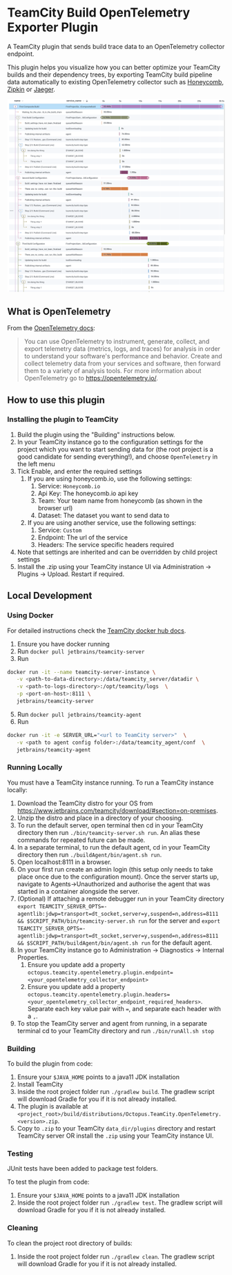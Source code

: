 # TeamCity Build OpenTelemetry Exporter Plugin

A TeamCity plugin that sends build trace data to an OpenTelemetry collector endpoint.

This plugin helps you visualize how you can better optimize your TeamCity builds and their dependency trees, by exporting TeamCity build pipeline data automatically to existing OpenTelemetry collector such as [Honeycomb](https://www.honeycomb.io/), [Zipkin](https://zipkin.io/) or [Jaeger](https://www.jaegertracing.io).

![trace_image.png](trace_image.png)

## What is OpenTelemetry


From the [OpenTelemetry docs](https://opentelemetry.io/docs/):

> You can use OpenTelemetry to instrument, generate, collect, and export telemetry data (metrics, logs, and traces) for analysis in order to understand your software's performance and behavior. Create and collect telemetry data from your services and software, then forward them to a variety of analysis tools. For more information about OpenTelemetry go to https://opentelemetry.io/.

## How to use this plugin

### Installing the plugin to TeamCity

1. Build the plugin using the "Building" instructions below.
2. In your TeamCity instance go to the configuration settings for the project which you want to start sending data for (the root project is a good candidate for sending everything!), and choose `OpenTelemetry` in the left menu
3. Tick Enable, and enter the required settings
   1. If you are using honeycomb.io, use the following settings:
      1. Service: `Honeycomb.io`
      2. Api Key: The honeycomb.io api key
      2. Team: Your team name from honeycomb (as shown in the browser url)
      3. Dataset: The dataset you want to send data to
   2. If you are using another service, use the following settings:
      1. Service: `Custom`
      2. Endpoint: The url of the service
      3. Headers: The service specific headers required
4. Note that settings are inherited and can be overridden by child project settings
5. Install the .zip using your TeamCity instance UI via Administration -> Plugins -> Upload. Restart if required.

## Local Development

### Using Docker

For detailed instructions check the [TeamCity docker hub docs](https://hub.docker.com/r/jetbrains/teamcity-server).

1. Ensure you have docker running
2. Run `docker pull jetbrains/teamcity-server`
3. Run 
```bash 
docker run -it --name teamcity-server-instance \
   -v <path-to-data-directory>:/data/teamcity_server/datadir \
   -v <path-to-logs-directory>:/opt/teamcity/logs  \
   -p <port-on-host>:8111 \
   jetbrains/teamcity-server
```
   
5. Run `docker pull jetbrains/teamcity-agent`
6. Run 
```bash 
docker run -it -e SERVER_URL="<url to TeamCity server>"  \
   -v <path to agent config folder>:/data/teamcity_agent/conf  \      
   jetbrains/teamcity-agent
 ```

### Running Locally

You must have a TeamCity instance running. To run a TeamCity instance locally:
1. Download the TeamCity distro for your OS from https://www.jetbrains.com/teamcity/download/#section=on-premises.
2. Unzip the distro and place in a directory of your choosing. 
3. To run the default server, open terminal then cd in your TeamCity directory then run `./bin/teamcity-server.sh run`. An alias these commands for repeated future can be made.
4. In a separate terminal, to run the default agent, cd in your TeamCity directory then run `./buildAgent/bin/agent.sh run`.
5. Open localhost:8111 in a browser.
6. On your first run create an admin login (this setup only needs to take place once due to the configuration mount). Once the server starts up, navigate to Agents->Unauthorized and authorise the agent that was started in a container alongside the server.
7. (Optional) If attaching a remote debugger run in your TeamCity directory `export TEAMCITY_SERVER_OPTS=-agentlib:jdwp=transport=dt_socket,server=y,suspend=n,address=8111 && $SCRIPT_PATH/bin/teamcity-server.sh run` for the server and `export TEAMCITY_SERVER_OPTS=-agentlib:jdwp=transport=dt_socket,server=y,suspend=n,address=8111 && $SCRIPT_PATH/buildAgent/bin/agent.sh run` for the default agent.
8. In your TeamCity instance go to Administration -> Diagnostics -> Internal Properties.
   1. Ensure you update add a property `octopus.teamcity.opentelemetry.plugin.endpoint=<your_opentelemetry_collector_endpoint>`
   2. Ensure you update add a property `octopus.teamcity.opentelemetry.plugin.headers=<your_opentelemetry_collector_endpoint_required_headers>`. Separate each key value pair with `=`, and separate each header with a `,`.
9. To stop the TeamCity server and agent from running, in a separate terminal cd to your TeamCity directory and run `./bin/runAll.sh stop`

### Building

To build the plugin from code:
1. Ensure your `$JAVA_HOME` points to a java11 JDK installation
2. Install TeamCity
3. Inside the root project folder run `./gradlew build`. The gradlew script will download Gradle for you if it is not already installed.
4. The plugin is available at `<project_root>/build/distributions/Octopus.TeamCity.OpenTelemetry.<version>.zip`.
5. Copy to `.zip` to your TeamCity `data_dir/plugins` directory and restart TeamCity server OR install the `.zip` using your TeamCity instance UI.

### Testing

JUnit tests have been added to package test folders.

To test the plugin from code:
1. Ensure your `$JAVA_HOME` points to a java11 JDK installation
2. Inside the root project folder run `./gradlew test`. The gradlew script will download Gradle for you if it is not already installed.

### Cleaning

To clean the project root directory of builds:
1. Inside the root project folder run `./gradlew clean`. The gradlew script will download Gradle for you if it is not already installed.

